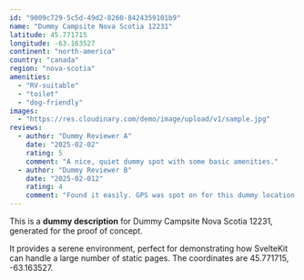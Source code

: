 ```yaml
---
id: "9009c729-5c5d-49d2-8260-8424359101b9"
name: "Dummy Campsite Nova Scotia 12231"
latitude: 45.771715
longitude: -63.163527
continent: "north-america"
country: "canada"
region: "nova-scotia"
amenities:
  - "RV-suitable"
  - "toilet"
  - "dog-friendly"
images:
  - "https://res.cloudinary.com/demo/image/upload/v1/sample.jpg"
reviews:
  - author: "Dummy Reviewer A"
    date: "2025-02-02"
    rating: 5
    comment: "A nice, quiet dummy spot with some basic amenities."
  - author: "Dummy Reviewer B"
    date: "2025-02-012"
    rating: 4
    comment: "Found it easily. GPS was spot on for this dummy location."
---
```


This is a **dummy description** for Dummy Campsite Nova Scotia 12231, generated for the proof of concept.

It provides a serene environment, perfect for demonstrating how SvelteKit can handle a large number of static pages. The coordinates are 45.771715, -63.163527.
